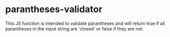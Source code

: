 # parantheses-validator
This JS function is intended to validate parantheses and will return true if all parantheses in the input string are 'closed' or false if they are not.
